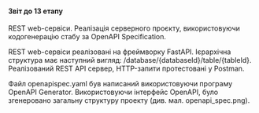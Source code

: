 #### Звіт до 13 етапу

REST web-сервіси. Реалізація серверного проєкту, використовуючи кодогенерацію стабу за OpenAPI Specification.

REST web-сервіси реалізовані на фреймворку FastAPI. Ієрархічна структура має наступний вигляд: /database/{databaseId}/table/{tableId}. Реалізований REST API сервер, HTTP-запити протестовані у Postman. 

Файл openapispec.yaml був написаний використовуючи програму OpenAPI Generator. Використовуючи інтерфейс OpenAPI, було згенеровано загальну структуру проекту (див. мал. openapi_spec.png). 
